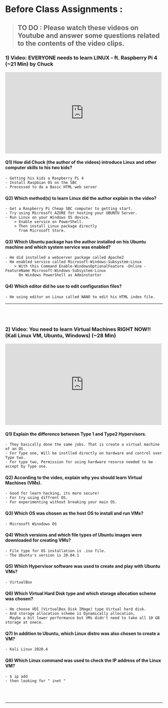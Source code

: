 # Before Class Assignments :

> ## TO DO : Please watch these videos on Youtube and answer some questions related to the contents of the video clips.

### 1) Video: EVERYONE needs to learn LINUX - ft. Raspberry Pi 4 (~21 Min) by Chuck

<iframe width="500" height="260" src="https://www.youtube.com/embed/l9YxTXDiiFY" title="YouTube video player" frameborder="0" allow="accelerometer; autoplay; clipboard-write; encrypted-media; gyroscope; picture-in-picture" allowfullscreen></iframe>


#### Q1) How did Chuck (the author of the videos) introduce Linux and other computer skills to his two kids?

	- Getting his kids a Raspberry Pi 4
	- Install Raspbian OS on the SBC
	- Precessed to do a Basic HTML web server	

#### Q2) Which method(s) to learn Linux did the author explain in the video?

	- Get a Raspberry Pi Cheap SBC computer to getting start.
	- Try using Microsoft AZURE for hosting your UBUNTU Server.
	- Run Linux on your Windows OS device.
		> Enable service on PowerShell.
		> Then install Linux package directly 
		  from Microsoft Store.

#### Q3) Which Ubuntu package has the author installed on his Ubuntu machine and which system service was enabled?

	- He did installed a webserver package called Apache2
	- He enabled service called Microsoft-Windows-Subsystem-Linux
		> With this Command Enable-WindowsOptionalFeature -Online -FeatureName Microsoft-Windows-Subsystem-Linux
		  On Windows PowerShell as Adminstartor

#### Q4) Which editor did he use to edit configuration files?

	- He using editor on Linux called NANO to edit his HTML index file. 


* * *

<br/><br/>

### 2) Video: You need to learn Virtual Machines RIGHT NOW!! (Kali Linux VM, Ubuntu, Windows) (~28 Min)


<iframe width="500" height="260" src="https://www.youtube.com/embed/wX75Z-4MEoM" title="YouTube video player" frameborder="0" allow="accelerometer; autoplay; clipboard-write; encrypted-media; gyroscope; picture-in-picture" allowfullscreen></iframe>


#### Q1) Explain the difference between Type 1 and Type2 Hypervisors.

	- They basically done the same jobs. That is create a virtual machine of an OS.
	- For Type one, Will be instlled directly on hardware and control over Type two.
	- For type two, Permission for using hardware resorce needed to be accept by Type one.

#### Q2) According to the video, explain why you should learn Virtual Machines (VMs).

	- Good for learn hacking, its more secure!
	- For try using diffrent OS.
	- For experimenting without breaking your main OS.

#### Q3) Which OS was chosen as the host OS to install and run VMs?

	- Microsoft Winodows OS

#### Q4) Which versions and which file types of Ubuntu images were downloaded for creating VMs?

	- File type for OS installation is .iso file.
	- The Ubuntu's version is 20.04.1

#### Q5) Which Hypervisor software was used to create and play with Ubuntu VMs?

	- VirtualBox

#### Q6) Which Virtual Hard Disk type and which storage allocation scheme was chosen?

	- He choose VDI (VirtualBox Disk IMage) type Virtual hard disk.
	- And storage allocation scheme is Dynamically allocation, 
	  Maybe a bit lower performance but VMs didn't need to take all 10 GB storage at onece. 

#### Q7) In addition to Ubuntu, which Linux distro was also chosen to create a VM?

	- Kali Linux 2020.4

#### Q8) Which Linux command was used to check the IP address of the Linux VM?

	- $ ip add
	- then looking for " inet " 

<br/><br/>

* * *
